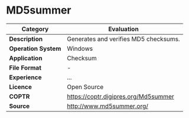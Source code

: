 # MD5summer

| Category | Evaluation |
| --- | --- |
| **Description**  | Generates and verifies MD5 checksums. |
| **Operation System** | Windows |
| **Application** | Checksum |
| **File Format** | - |
| **Experience** | ... |
| **Licence** | Open Source |
| **COPTR** | https://coptr.digipres.org/Md5summer |
| **Source** | http://www.md5summer.org/ |
